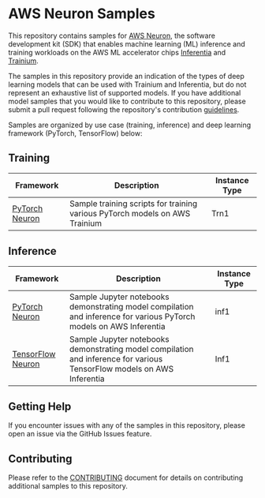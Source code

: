 # AWS Neuron Samples

This repository contains samples for [AWS Neuron](https://aws.amazon.com/machine-learning/neuron/), the software development kit (SDK) that enables machine learning (ML) inference and training workloads on the AWS ML accelerator chips [Inferentia](https://aws.amazon.com/machine-learning/inferentia/) and [Trainium](https://aws.amazon.com/machine-learning/trainium/).

The samples in this repository provide an indication of the types of deep learning models that can be used with Trainium and Inferentia, but do not represent an exhaustive list of supported models. If you have additional model samples that you would like to contribute to this repository, please submit a pull request following the repository's contribution [guidelines](CONTRIBUTING.md).

Samples are organized by use case (training, inference) and deep learning framework (PyTorch, TensorFlow) below:

## Training

| Framework | Description | Instance Type |
| --- | --- | --- |
| [PyTorch Neuron](torch-neuronx) | Sample training scripts for training various PyTorch models on AWS Trainium | Trn1 |

## Inference

| Framework | Description | Instance Type |
| --- | --- | --- |
| [PyTorch Neuron](torch-neuron) | Sample Jupyter notebooks demonstrating model compilation and inference for various PyTorch models on AWS Inferentia | inf1 |
| [TensorFlow Neuron](tensorflow-neuron) | Sample Jupyter notebooks demonstrating model compilation and inference for various TensorFlow models on AWS Inferentia | Inf1 |

## Getting Help

If you encounter issues with any of the samples in this repository, please open an issue via the GitHub Issues feature.

## Contributing

Please refer to the [CONTRIBUTING](CONTRIBUTING.md) document for details on contributing additional samples to this repository.
